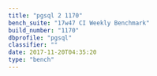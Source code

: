 ```yaml
---
title: "pgsql 2 1170"
bench_suite: "17w47 CI Weekly Benchmark"
build_number: "1170"
dbprofile: "pgsql"
classifier: ""
date: 2017-11-20T04:35:20
type: "bench"
---
```

